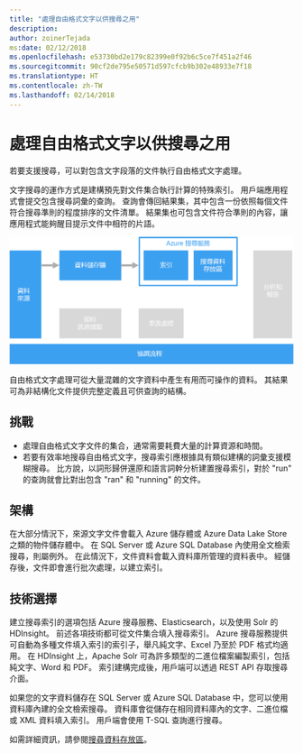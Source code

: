 ```yaml
---
title: "處理自由格式文字以供搜尋之用"
description: 
author: zoinerTejada
ms:date: 02/12/2018
ms.openlocfilehash: e53730bd2e179c82399e0f92b6c5ce7f451a2f46
ms.sourcegitcommit: 90cf2de795e50571d597cfcb9b302e48933e7f18
ms.translationtype: HT
ms.contentlocale: zh-TW
ms.lasthandoff: 02/14/2018
---
```

# <a name="processing-free-form-text-for-search"></a>處理自由格式文字以供搜尋之用

若要支援搜尋，可以對包含文字段落的文件執行自由格式文字處理。

文字搜尋的運作方式是建構預先對文件集合執行計算的特殊索引。 用戶端應用程式會提交包含搜尋詞彙的查詢。 查詢會傳回結果集，其中包含一份依照每個文件符合搜尋準則的程度排序的文件清單。 結果集也可包含文件符合準則的內容，讓應用程式能夠醒目提示文件中相符的片語。 

![](./images/search-pipeline.png)

自由格式文字處理可從大量混雜的文字資料中產生有用而可操作的資料。 其結果可為非結構化文件提供完整定義且可供查詢的結構。


## <a name="challenges"></a>挑戰

- 處理自由格式文字文件的集合，通常需要耗費大量的計算資源和時間。
- 若要有效率地搜尋自由格式文字，搜尋索引應根據具有類似建構的詞彙支援模糊搜尋。 比方說，以詞形歸併還原和語言詞幹分析建置搜尋索引，對於 "run" 的查詢就會比對出包含 "ran" 和 "running" 的文件。

## <a name="architecture"></a>架構

在大部分情況下，來源文字文件會載入 Azure 儲存體或 Azure Data Lake Store 之類的物件儲存體中。 在 SQL Server 或 Azure SQL Database 內使用全文檢索搜尋，則屬例外。 在此情況下，文件資料會載入資料庫所管理的資料表中。 經儲存後，文件即會進行批次處理，以建立索引。

## <a name="technology-choices"></a>技術選擇

建立搜尋索引的選項包括 Azure 搜尋服務、Elasticsearch，以及使用 Solr 的 HDInsight。 前述各項技術都可從文件集合填入搜尋索引。 Azure 搜尋服務提供可自動為多種文件填入索引的索引子，舉凡純文字、Excel 乃至於 PDF 格式均適用。 在 HDInsight 上，Apache Solr 可為許多類型的二進位檔案編製索引，包括純文字、Word 和 PDF。 索引建構完成後，用戶端可以透過 REST API 存取搜尋介面。 

如果您的文字資料儲存在 SQL Server 或 Azure SQL Database 中，您可以使用資料庫內建的全文檢索搜尋。 資料庫會從儲存在相同資料庫內的文字、二進位檔或 XML 資料填入索引。 用戶端會使用 T-SQL 查詢進行搜尋。 

如需詳細資訊，請參閱[搜尋資料存放區](../technology-choices/search-options.md)。
